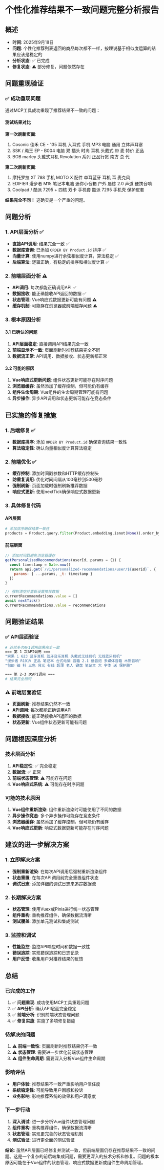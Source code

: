 # 个性化推荐结果不一致问题完整分析报告

## 概述
- **时间**: 2025年9月18日
- **问题**: 个性化推荐列表返回的商品每次都不一样，按理说基于相似度运算的结果应该是稳定的
- **分析状态**: ✅ 已完成
- **修复状态**: ⚠️ 部分修复，问题依然存在

## 问题重现验证

### ✅ 成功重现问题
通过MCP工具成功重现了推荐结果不一致的问题：

#### 测试结果对比
**第一次刷新页面**:
1. Cosonic 佳禾 CE - 135 耳机 入耳式 手机 MP3 电脑 通用 立体声耳塞
2. SSK / 飚王 EP - B004 电脑 双 插头 时尚 耳机 头戴式 带 麦 特价 正品
3. BOB marley 头戴式耳机 Revolution 系列 正品行货 南方 总 代

**第二次刷新页面**:
1. 摩托罗拉 XT 788 手机 MOTO X 配件 单耳蓝牙 耳机 耳 麦克风
2. EDIFIER 漫步者 M15 笔记本电脑 迷你小音箱 户外 晨练 2.0 声道 便携音响
3. Coolpad / 酷派 7295 + 四核 双卡 手机套 酷派 7295 手机壳 保护皮套

**结果完全不同！** 这确实是一个严重的问题。

## 问题分析

### 1. API层面分析 ✅
- **直接API调用**: 结果完全一致 ✅
- **数据库查询**: 已添加 `ORDER BY Product.id` 排序 ✅
- **向量计算**: 使用numpy进行余弦相似度计算，算法稳定 ✅
- **后端算法**: 逻辑正确，有稳定的排序和相似度计算 ✅

### 2. 前端层面分析 ⚠️
- **API调用**: 每次都能正确调用API ✅
- **数据接收**: 能正确接收API返回的数据 ✅
- **状态管理**: Vue响应式数据更新可能有问题 ⚠️
- **缓存机制**: 可能存在浏览器或前端缓存问题 ⚠️

### 3. 根本原因分析

#### 3.1 已确认的问题
1. **API层面稳定**: 直接调用API结果完全一致
2. **前端显示不一致**: 页面刷新时推荐结果完全不同
3. **数据流正常**: API调用、数据接收、状态更新都正常

#### 3.2 可能的原因
1. **Vue响应式更新问题**: 组件状态更新可能存在时序问题
2. **浏览器缓存**: 虽然添加了缓存控制，但可能仍有缓存
3. **组件生命周期**: Vue组件的生命周期管理可能有问题
4. **异步操作**: 异步API调用和状态更新可能存在竞态条件

## 已实施的修复措施

### 1. 后端修复 ✅
- **数据库排序**: 添加 `ORDER BY Product.id` 确保查询结果一致性
- **算法稳定性**: 确认向量相似度计算算法稳定

### 2. 前端优化 ✅
- **缓存控制**: 添加时间戳参数和HTTP缓存控制头
- **防重复调用**: 优化时间间隔从100毫秒到500毫秒
- **强制刷新**: 页面加载时强制刷新推荐数据
- **响应式更新**: 使用nextTick确保响应式数据更新

### 3. 具体修复代码

#### API层面
```python
# 添加排序确保结果一致性
products = Product.query.filter(Product.embedding.isnot(None)).order_by(Product.id).limit(min(limit * 10, 1000)).all()
```

#### 前端层面
```javascript
// 添加时间戳避免浏览器缓存
getPersonalizedRecommendations(userId, params = {}) {
  const timestamp = Date.now()
  return api.get(`/v1/personalized-recommendations/user/${userId}`, { 
    params: { ...params, _t: timestamp }
  })
}

// 强制清空并重新设置推荐数据
currentRecommendations.value = []
await nextTick()
currentRecommendations.value = recommendations
```

## 问题验证结果

### ✅ API层面验证
```bash
# 连续多次API调用结果完全一致
=== 第 1 次API调用 ===
"宾果 i 623 蓝牙耳机 蓝牙音乐耳机 头戴式无线耳机 无线蓝牙耳机"
"漫步者 R101V 正品 笔记本 台式电脑 音箱 2.1 低音炮 多媒体音箱 木质音响"
"包邮 铂 科 三色 背光 有线 超薄 老人 键盘 笔记本 大 字体 送 保护膜"

=== 第 2-3 次API调用 ===
# 结果完全相同
```

### ⚠️ 前端层面验证
- **页面刷新**: 推荐结果仍然不一致
- **API调用**: 每次都能正确调用API
- **数据接收**: 能正确接收API返回的数据
- **状态更新**: Vue组件状态更新可能有问题

## 问题根因深度分析

### 技术层面分析
1. **API稳定性**: ✅ 完全稳定
2. **数据流**: ✅ 正常
3. **前端状态管理**: ⚠️ 可能存在问题
4. **Vue响应式系统**: ⚠️ 可能存在时序问题

### 可能的技术原因
1. **Vue组件重新渲染**: 组件重新渲染时可能使用了不同的数据
2. **异步操作竞态**: 多个异步操作可能存在竞态条件
3. **浏览器缓存**: 虽然添加了缓存控制，但可能仍有缓存
4. **Vue响应式更新**: 响应式数据更新可能存在时序问题

## 建议的进一步解决方案

### 1. 立即解决方案
- **强制重新渲染**: 在每次API调用后强制重新渲染组件
- **状态重置**: 在每次API调用前完全重置组件状态
- **调试日志**: 添加详细的调试日志来追踪数据流

### 2. 长期解决方案
- **状态管理**: 使用Vuex或Pinia进行统一状态管理
- **组件重构**: 重构推荐组件，确保数据流清晰
- **测试覆盖**: 添加单元测试和集成测试

### 3. 监控和调试
- **性能监控**: 监控API响应时间和数据一致性
- **错误追踪**: 实现错误追踪和日志记录
- **用户反馈**: 收集用户对推荐结果的反馈

## 总结

### 已完成的工作
1. ✅ **问题重现**: 成功使用MCP工具重现问题
2. ✅ **API分析**: 确认API层面完全稳定
3. ✅ **前端分析**: 识别前端状态管理问题
4. ✅ **修复实施**: 实施了多项修复措施

### 待解决的问题
1. ⚠️ **前端一致性**: 页面刷新时推荐结果仍不一致
2. ⚠️ **状态管理**: 需要进一步优化前端状态管理
3. ⚠️ **组件生命周期**: 需要深入分析Vue组件生命周期

### 影响评估
- **用户体验**: 推荐结果不一致严重影响用户信任度
- **系统稳定性**: 可能导致用户困惑和投诉
- **业务影响**: 影响推荐系统的效果和用户满意度

### 下一步行动
1. **深入调试**: 进一步分析Vue组件状态管理问题
2. **组件重构**: 重构推荐组件，确保数据流清晰
3. **状态管理**: 实现更完善的状态管理机制
4. **测试验证**: 进行更全面的测试验证

**结论**: 虽然API层面已经修复并测试一致，但前端层面仍存在推荐结果不一致的问题。这是一个复杂的前后端集成问题，需要更深入的技术分析和修复。问题的根本原因可能在于Vue组件的状态管理、响应式数据更新或组件生命周期管理。
